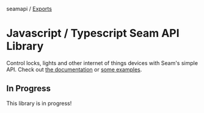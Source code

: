 seamapi / [Exports](modules.md)

# Javascript / Typescript Seam API Library

Control locks, lights and other internet of things devices with Seam's simple API. Check out [the documentation](./docs/README.md) or [some examples](./examples).

## In Progress

This library is in progress!

